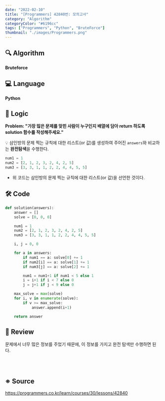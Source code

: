 ```yaml
---
date: "2022-02-10"
title: "[Programmers] 42840번: 모의고사"
category: "Algorithm"
categoryColor: "#6196cc"
tags: ["Programmers", "Python", "BruteForce"]
thumbnail: "./images/Programmers.png"
---
```


## 🔍 Algorithm

**Bruteforce**

## 💻 Language

**Python**

## 📍 Logic

**Problem: "가장 많은 문제를 맞힌 사람이 누구인지 배열에 담아 return 하도록 solution 함수를 작성해주세요."**

💡 삼인방의 문제 찍는 규칙에 대한 리스트(or 값)를 생성하여 주어진 `answers`와 비교하는 **완전탐색**을 수행한다.

```python
num1 = 1
num2 = [2, 1, 2, 3, 2, 4, 2, 5]
num3 = [3, 3, 1, 1, 2, 2, 4, 4, 5, 5]
```

- 위 코드는 삼인방의 문제 찍는 규칙에 대한 리스트(or 값)을 선언한 것이다.

## 🛠 Code

```python
def solution(answers):
    answer = []
    solve = [0, 0, 0]

    num1 = 1
    num2 = [2, 1, 2, 3, 2, 4, 2, 5]
    num3 = [3, 3, 1, 1, 2, 2, 4, 4, 5, 5]

    i, j = 0, 0

    for a in answers:
        if num1 == a: solve[0] += 1
        if num2[i] == a: solve[1] += 1
        if num3[j] == a: solve[2] += 1

        num1 = num1+1 if num1 < 5 else 1
        i = i+1 if i < 7 else 0
        j = j+1 if j < 9 else 0

    max_solve = max(solve)
    for i, v in enumerate(solve):
        if v >= max_solve:
            answer.append(i+1)

    return answer
```

## 📝 Review

문제에서 너무 많은 정보를 주었기 때문에, 이 정보를 가지고 완전 탐색만 수행하면 된다.

<br />
<br />

## ※ Source

https://programmers.co.kr/learn/courses/30/lessons/42840
